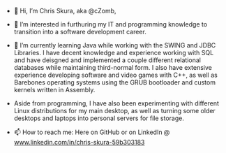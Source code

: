 - 👋 Hi, I’m Chris Skura, aka @cZomb,

- 👀 I’m interested in furthuring my IT and programming knowledge to transition into a software development career.

- 🌱 I’m currently learning Java while working with the SWING and JDBC Libraries. I have decent knowledge and experience working with SQL
and have deisgned and implemented a couple different relational databases while maintaining third-normal form. I also have extensive experience 
developing software and video games with C++, as well as Barebones operating systems using the GRUB bootloader and custom kernels written in Assembly.

- Aside from programming, I have also been experimenting with different Linux distributions for my main desktop, as well as turning some older
 desktops and laptops into personal servers for file storage.

- 📫 How to reach me: Here on GitHub or on LinkedIn @ www.linkedin.com/in/chris-skura-59b303183

<!---
cZomb/cZomb is a ✨ special ✨ repository because its `README.md` (this file) appears on your GitHub profile.
You can click the Preview link to take a look at your changes.
--->
